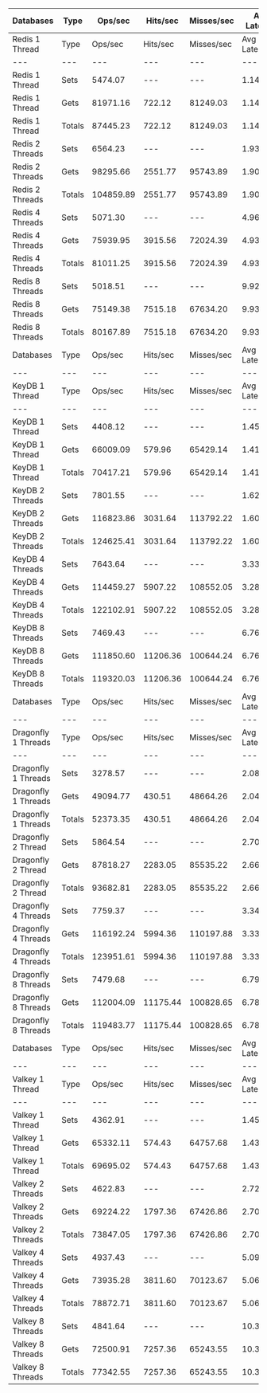 | Databases | Type | Ops/sec | Hits/sec | Misses/sec | Avg Latency | p50 Latency | p99 Latency | p99.9 Latency | KB/sec |
| --- | --- | --- | --- | --- | --- | --- | --- | --- | --- |
| Redis 1 Thread | Type | Ops/sec | Hits/sec | Misses/sec | Avg Latency | p50 Latency | p99 Latency | p99.9 Latency | KB/sec |
| --- | --- | --- | --- | --- | --- | --- | --- | --- | --- |
Redis 1 Thread | Sets | 5474.07 | --- | --- | 1.14499 | 1.11100 | 2.15900 | 3.96700 | 2992.78 |
Redis 1 Thread | Gets | 81971.16 | 722.12 | 81249.03 | 1.14345 | 1.11100 | 2.15900 | 4.54300 | 3552.46 |
Redis 1 Thread | Totals | 87445.23 | 722.12 | 81249.03 | 1.14354 | 1.11100 | 2.15900 | 4.47900 | 6545.23 |
Redis 2 Threads | Sets | 6564.23 | --- | --- | 1.93710 | 1.90300 | 2.84700 | 10.55900 | 3588.80 |
Redis 2 Threads | Gets | 98295.66 | 2551.77 | 95743.89 | 1.90440 | 1.88700 | 2.55900 | 9.47100 | 5107.81 |
Redis 2 Threads | Totals | 104859.89 | 2551.77 | 95743.89 | 1.90644 | 1.88700 | 2.57500 | 9.53500 | 8696.60 |
Redis 4 Threads | Sets | 5071.30 | --- | --- | 4.96896 | 4.92700 | 8.76700 | 16.51100 | 2772.59 |
Redis 4 Threads | Gets | 75939.95 | 3915.56 | 72024.39 | 4.93149 | 4.89500 | 8.57500 | 16.38300 | 4923.90 |
Redis 4 Threads | Totals | 81011.25 | 3915.56 | 72024.39 | 4.93383 | 4.89500 | 8.57500 | 16.38300 | 7696.49 |
Redis 8 Threads | Sets | 5018.51 | --- | --- | 9.92029 | 9.79100 | 18.55900 | 41.72700 | 2743.72 |
Redis 8 Threads | Gets | 75149.38 | 7515.18 | 67634.20 | 9.93801 | 9.79100 | 20.73500 | 44.28700 | 6703.50 |
Redis 8 Threads | Totals | 80167.89 | 7515.18 | 67634.20 | 9.93690 | 9.79100 | 20.60700 | 44.28700 | 9447.22 |
| Databases | Type | Ops/sec | Hits/sec | Misses/sec | Avg Latency | p50 Latency | p99 Latency | p99.9 Latency | KB/sec |
| --- | --- | --- | --- | --- | --- | --- | --- | --- | --- |
| KeyDB 1 Thread | Type | Ops/sec | Hits/sec | Misses/sec | Avg Latency | p50 Latency | p99 Latency | p99.9 Latency | KB/sec |
| --- | --- | --- | --- | --- | --- | --- | --- | --- | --- |
KeyDB 1 Thread | Sets | 4408.12 | --- | --- | 1.45295 | 1.41500 | 2.35100 | 8.31900 | 2410.00 |
KeyDB 1 Thread | Gets | 66009.09 | 579.96 | 65429.14 | 1.41769 | 1.40700 | 2.19100 | 6.11100 | 2859.92 |
KeyDB 1 Thread | Totals | 70417.21 | 579.96 | 65429.14 | 1.41990 | 1.40700 | 2.19100 | 6.49500 | 5269.91 |
KeyDB 2 Threads | Sets | 7801.55 | --- | --- | 1.62813 | 1.49500 | 4.35100 | 9.98300 | 4265.26 |
KeyDB 2 Threads | Gets | 116823.86 | 3031.64 | 113792.22 | 1.60533 | 1.48700 | 3.74300 | 9.66300 | 6070.04 |
KeyDB 2 Threads | Totals | 124625.41 | 3031.64 | 113792.22 | 1.60675 | 1.48700 | 3.77500 | 9.72700 | 10335.30 |
KeyDB 4 Threads | Sets | 7643.64 | --- | --- | 3.33566 | 3.18300 | 8.19100 | 18.94300 | 4178.94 |
KeyDB 4 Threads | Gets | 114459.27 | 5907.22 | 108552.05 | 3.28693 | 3.16700 | 7.51900 | 17.02300 | 7424.27 |
KeyDB 4 Threads | Totals | 122102.91 | 5907.22 | 108552.05 | 3.28998 | 3.16700 | 7.55100 | 17.27900 | 11603.20 |
KeyDB 8 Threads | Sets | 7469.43 | --- | --- | 6.76870 | 6.39900 | 17.02300 | 50.43100 | 4083.69 |
KeyDB 8 Threads | Gets | 111850.60 | 11206.36 | 100644.24 | 6.76873 | 6.36700 | 17.02300 | 51.19900 | 9987.87 |
KeyDB 8 Threads | Totals | 119320.03 | 11206.36 | 100644.24 | 6.76873 | 6.36700 | 17.02300 | 50.94300 | 14071.56 |
| Databases | Type | Ops/sec | Hits/sec | Misses/sec | Avg Latency | p50 Latency | p99 Latency | p99.9 Latency | KB/sec |
| --- | --- | --- | --- | --- | --- | --- | --- | --- | --- |
| Dragonfly 1 Threads | Type | Ops/sec | Hits/sec | Misses/sec | Avg Latency | p50 Latency | p99 Latency | p99.9 Latency | KB/sec |
| --- | --- | --- | --- | --- | --- | --- | --- | --- | --- |
Dragonfly 1 Threads | Sets | 3278.57 | --- | --- | 2.08644 | 1.80700 | 4.60700 | 21.37500 | 1792.46 |
Dragonfly 1 Threads | Gets | 49094.77 | 430.51 | 48664.26 | 2.04223 | 1.80700 | 4.51100 | 8.44700 | 2126.66 |
Dragonfly 1 Threads | Totals | 52373.35 | 430.51 | 48664.26 | 2.04500 | 1.80700 | 4.51100 | 8.76700 | 3919.12 |
Dragonfly 2 Thread | Sets | 5864.54 | --- | --- | 2.70147 | 2.62300 | 7.77500 | 16.31900 | 3206.26 |
Dragonfly 2 Thread | Gets | 87818.27 | 2283.05 | 85535.22 | 2.66524 | 2.60700 | 7.32700 | 13.43900 | 4565.01 |
Dragonfly 2 Thread | Totals | 93682.81 | 2283.05 | 85535.22 | 2.66751 | 2.60700 | 7.35900 | 13.82300 | 7771.27 |
Dragonfly 4 Threads | Sets | 7759.37 | --- | --- | 3.34653 | 3.45500 | 8.03100 | 17.91900 | 4242.21 |
Dragonfly 4 Threads | Gets | 116192.24 | 5994.36 | 110197.88 | 3.33640 | 3.45500 | 8.09500 | 17.79100 | 7535.52 |
Dragonfly 4 Threads | Totals | 123951.61 | 5994.36 | 110197.88 | 3.33704 | 3.45500 | 8.09500 | 17.79100 | 11777.73 |
Dragonfly 8 Threads | Sets | 7479.68 | --- | --- | 6.79723 | 6.36700 | 21.75900 | 57.34300 | 4089.30 |
Dragonfly 8 Threads | Gets | 112004.09 | 11175.44 | 100828.65 | 6.78580 | 6.36700 | 21.50300 | 57.85500 | 9978.29 |
Dragonfly 8 Threads | Totals | 119483.77 | 11175.44 | 100828.65 | 6.78651 | 6.36700 | 21.50300 | 57.85500 | 14067.58 |
| Databases | Type | Ops/sec | Hits/sec | Misses/sec | Avg Latency | p50 Latency | p99 Latency | p99.9 Latency | KB/sec |
| --- | --- | --- | --- | --- | --- | --- | --- | --- | --- |
| Valkey 1 Thread | Type | Ops/sec | Hits/sec | Misses/sec | Avg Latency | p50 Latency | p99 Latency | p99.9 Latency | KB/sec |
| --- | --- | --- | --- | --- | --- | --- | --- | --- | --- |
Valkey 1 Thread | Sets | 4362.91 | --- | --- | 1.45513 | 1.41500 | 2.23900 | 7.64700 | 2385.28 |
Valkey 1 Thread | Gets | 65332.11 | 574.43 | 64757.68 | 1.43317 | 1.41500 | 2.20700 | 6.49500 | 2830.79 |
Valkey 1 Thread | Totals | 69695.02 | 574.43 | 64757.68 | 1.43454 | 1.41500 | 2.20700 | 7.03900 | 5216.08 |
Valkey 2 Threads | Sets | 4622.83 | --- | --- | 2.72190 | 2.51100 | 6.52700 | 12.03100 | 2527.39 |
Valkey 2 Threads | Gets | 69224.22 | 1797.36 | 67426.86 | 2.70372 | 2.51100 | 6.49500 | 11.64700 | 3597.29 |
Valkey 2 Threads | Totals | 73847.05 | 1797.36 | 67426.86 | 2.70486 | 2.51100 | 6.49500 | 11.71100 | 6124.69 |
Valkey 4 Threads | Sets | 4937.43 | --- | --- | 5.09712 | 5.08700 | 7.26300 | 18.30300 | 2699.40 |
Valkey 4 Threads | Gets | 73935.28 | 3811.60 | 70123.67 | 5.06599 | 5.05500 | 6.84700 | 18.17500 | 4793.62 |
Valkey 4 Threads | Totals | 78872.71 | 3811.60 | 70123.67 | 5.06793 | 5.05500 | 6.87900 | 18.17500 | 7493.02 |
Valkey 8 Threads | Sets | 4841.64 | --- | --- | 10.34050 | 10.04700 | 24.06300 | 48.12700 | 2647.03 |
Valkey 8 Threads | Gets | 72500.91 | 7257.36 | 65243.55 | 10.32074 | 10.04700 | 25.08700 | 48.63900 | 6470.79 |
Valkey 8 Threads | Totals | 77342.55 | 7257.36 | 65243.55 | 10.32198 | 10.04700 | 24.95900 | 48.63900 | 9117.82 |
